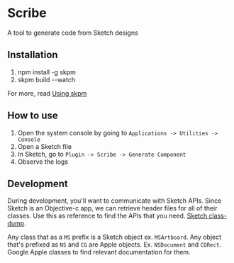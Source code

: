 # Scribe
A tool to generate code from Sketch designs

## Installation
1. npm install -g skpm
2. skpm build --watch

For more, read [Using skpm](https://www.npmjs.com/package/skpm)

## How to use
1. Open the system console by going to `Applications -> Utilities -> Console`
2. Open a Sketch file
3. In Sketch, go to `Plugin -> Scribe -> Generate Component`
4. Observe the logs

## Development
During development, you'll want to communicate with Sketch APIs. Since Sketch is an Objective-c app, we can retrieve header files for all of their classes. Use this as reference to find the APIs that you need. [Sketch class-dump](https://github.com/dle-coursera/sketch-class-dump).

Any class that as a `MS` prefix is a Sketch object ex. `MSArtboard`. Any object that's prefixed as `NS` and `CG` are Apple objects. Ex. `NSDocument` and `CGRect`. Google Apple classes to find relevant documentation for them.
